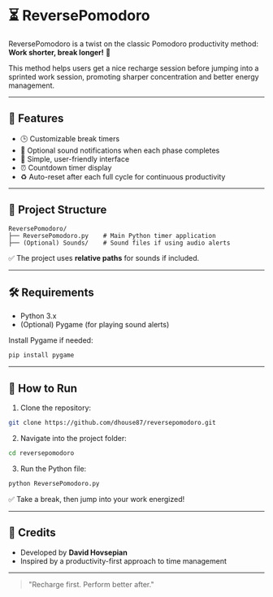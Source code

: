 # ⏳ ReversePomodoro

ReversePomodoro is a twist on the classic Pomodoro productivity method:  
**Work shorter, break longer!** 🧠

This method helps users get a nice recharge session before jumping into a sprinted work session, promoting sharper concentration and better energy management.

---

## 🎯 Features

- 🕒 Customizable break timers
- 🔔 Optional sound notifications when each phase completes
- 🎨 Simple, user-friendly interface
- ⏰ Countdown timer display
- ♻️ Auto-reset after each full cycle for continuous productivity

---

## 📂 Project Structure

```
ReversePomodoro/
├── ReversePomodoro.py    # Main Python timer application
├── (Optional) Sounds/    # Sound files if using audio alerts
```

✅ The project uses **relative paths** for sounds if included.

---

## 🛠 Requirements

- Python 3.x
- (Optional) Pygame (for playing sound alerts)

Install Pygame if needed:

```bash
pip install pygame
```

---

## 🚀 How to Run

1. Clone the repository:

```bash
git clone https://github.com/dhouse87/reversepomodoro.git
```

2. Navigate into the project folder:

```bash
cd reversepomodoro
```

3. Run the Python file:

```bash
python ReversePomodoro.py
```

✅ Take a break, then jump into your work energized!

---

## 📢 Credits

- Developed by **David Hovsepian**
- Inspired by a productivity-first approach to time management

---

> "Recharge first. Perform better after."
